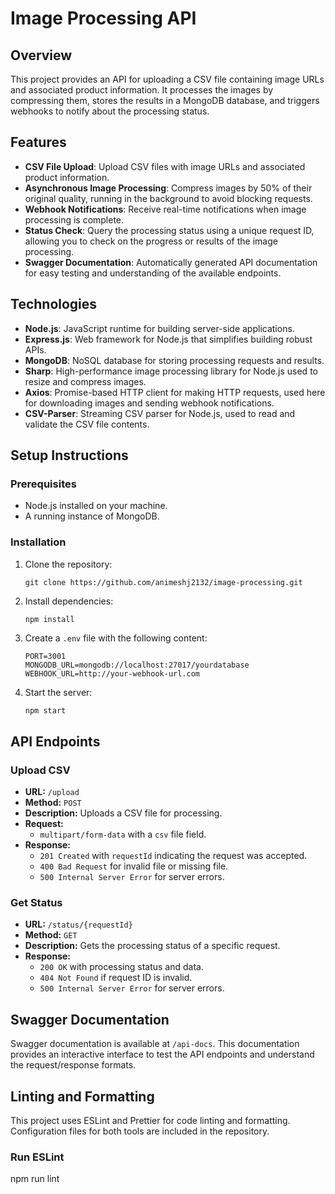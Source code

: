 # Image Processing API

## Overview

This project provides an API for uploading a CSV file containing image URLs and associated product information. It processes the images by compressing them, stores the results in a MongoDB database, and triggers webhooks to notify about the processing status.

## Features

- **CSV File Upload**: Upload CSV files with image URLs and associated product information.
- **Asynchronous Image Processing**: Compress images by 50% of their original quality, running in the background to avoid blocking requests.
- **Webhook Notifications**: Receive real-time notifications when image processing is complete.
- **Status Check**: Query the processing status using a unique request ID, allowing you to check on the progress or results of the image processing.
- **Swagger Documentation**: Automatically generated API documentation for easy testing and understanding of the available endpoints.

## Technologies

- **Node.js**: JavaScript runtime for building server-side applications.
- **Express.js**: Web framework for Node.js that simplifies building robust APIs.
- **MongoDB**: NoSQL database for storing processing requests and results.
- **Sharp**: High-performance image processing library for Node.js used to resize and compress images.
- **Axios**: Promise-based HTTP client for making HTTP requests, used here for downloading images and sending webhook notifications.
- **CSV-Parser**: Streaming CSV parser for Node.js, used to read and validate the CSV file contents.

## Setup Instructions

### Prerequisites

- Node.js installed on your machine.
- A running instance of MongoDB.

### Installation

1. Clone the repository:
    ```
    git clone https://github.com/animeshj2132/image-processing.git
    ```

2. Install dependencies:
    ```
    npm install
    ```

3. Create a `.env` file with the following content:
    ```
    PORT=3001
    MONGODB_URL=mongodb://localhost:27017/yourdatabase
    WEBHOOK_URL=http://your-webhook-url.com
    ```

4. Start the server:
    ```sh
    npm start
    ```

## API Endpoints

### Upload CSV

- **URL:** `/upload`
- **Method:** `POST`
- **Description:** Uploads a CSV file for processing.
- **Request:**
    - `multipart/form-data` with a `csv` file field.
- **Response:**
    - `201 Created` with `requestId` indicating the request was accepted.
    - `400 Bad Request` for invalid file or missing file.
    - `500 Internal Server Error` for server errors.

### Get Status

- **URL:** `/status/{requestId}`
- **Method:** `GET`
- **Description:** Gets the processing status of a specific request.
- **Response:**
    - `200 OK` with processing status and data.
    - `404 Not Found` if request ID is invalid.
    - `500 Internal Server Error` for server errors.

## Swagger Documentation

Swagger documentation is available at `/api-docs`. This documentation provides an interactive interface to test the API endpoints and understand the request/response formats.

## Linting and Formatting

This project uses ESLint and Prettier for code linting and formatting. Configuration files for both tools are included in the repository.

### Run ESLint


npm run lint
